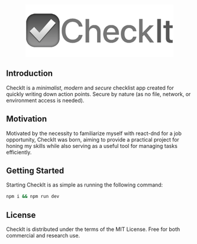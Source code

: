 <div align="center">
  <div>&nbsp;</div>
  <img src="public/graphics/check-it-logo.png" width="400"/> 
</div>

## Introduction

CheckIt is a _minimalist_, _modern_ and _secure_ checklist app created for quickly writing down
action points. Secure by nature (as no file, network, or environment access is needed).

## Motivation

Motivated by the necessity to familiarize myself with react-dnd for a job opportunity, CheckIt was born, aiming to provide a practical project for honing my skills while also serving as a useful tool for managing tasks efficiently.

## Getting Started

Starting CheckIt is as simple as running the following command:

```sh
npm i && npm run dev
```

## License
CheckIt is distributed under the terms of the MIT License. Free for both commercial and research use.